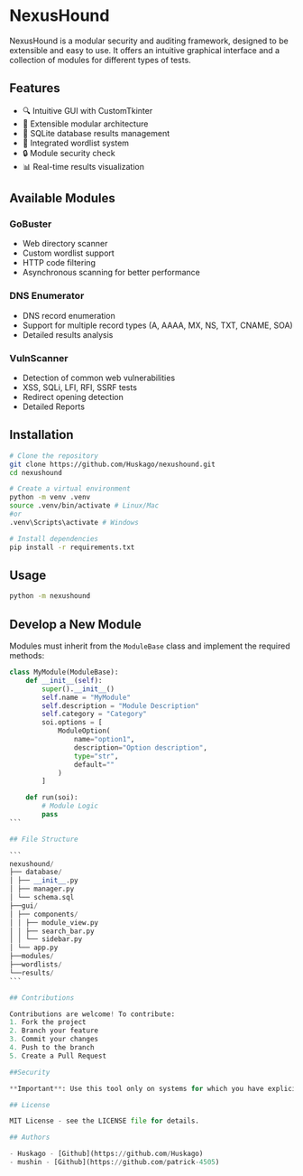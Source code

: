 # NexusHound

NexusHound is a modular security and auditing framework, designed to be extensible and easy to use. It offers an intuitive graphical interface and a collection of modules for different types of tests.

## Features

- 🔍 Intuitive GUI with CustomTkinter
- 🧩 Extensible modular architecture
- 💾 SQLite database results management
- 📝 Integrated wordlist system
- 🔒 Module security check
- 📊 Real-time results visualization

## Available Modules

### GoBuster
- Web directory scanner
- Custom wordlist support
- HTTP code filtering
- Asynchronous scanning for better performance

### DNS Enumerator
- DNS record enumeration
- Support for multiple record types (A, AAAA, MX, NS, TXT, CNAME, SOA)
- Detailed results analysis

### VulnScanner
- Detection of common web vulnerabilities
- XSS, SQLi, LFI, RFI, SSRF tests
- Redirect opening detection
- Detailed Reports

## Installation

```bash
# Clone the repository
git clone https://github.com/Huskago/nexushound.git
cd nexushound

# Create a virtual environment
python -m venv .venv
source .venv/bin/activate # Linux/Mac
#or
.venv\Scripts\activate # Windows

# Install dependencies
pip install -r requirements.txt
```

## Usage

```bash
python -m nexushound
```

## Develop a New Module

Modules must inherit from the `ModuleBase` class and implement the required methods:

````python
class MyModule(ModuleBase):
    def __init__(self):
        super().__init__()
        self.name = "MyModule"
        self.description = "Module Description"
        self.category = "Category"
        soi.options = [
            ModuleOption(
                name="option1",
                description="Option description",
                type="str",
                default=""
            )
        ]

    def run(soi):
        # Module Logic
        pass
```

## File Structure

```
nexushound/
├── database/
│ ├── __init__.py
│ ├── manager.py
│ └── schema.sql
├──gui/
│ ├── components/
│ │ ├── module_view.py
│ │ ├── search_bar.py
│ │ └── sidebar.py
│ └── app.py
├──modules/
├──wordlists/
└──results/
```

## Contributions

Contributions are welcome! To contribute:
1. Fork the project
2. Branch your feature
3. Commit your changes
4. Push to the branch
5. Create a Pull Request

##Security

**Important**: Use this tool only on systems for which you have explicit permission from testers.

## License

MIT License - see the LICENSE file for details.

## Authors

- Huskago - [Github](https://github.com/Huskago)
- mushin - [Github](https://github.com/patrick-4505)
